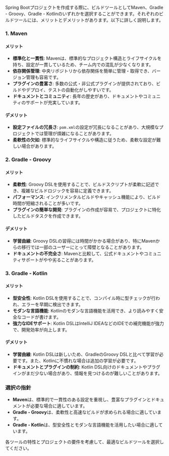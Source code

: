 Spring Bootプロジェクトを作成する際に、ビルドツールとしてMaven、Gradle - Groovy、Gradle - Kotlinのいずれかを選択することができます。それぞれのビルドツールには、メリットとデメリットがあります。以下に詳しく説明します。

### 1. **Maven**

#### メリット
- **標準化と一貫性**: Mavenは、標準的なプロジェクト構造とライフサイクルを持ち、設定が一貫しているため、チーム内での混乱が少なくなります。
- **依存関係管理**: 中央リポジトリから依存関係を簡単に管理・取得でき、バージョン管理も容易です。
- **プラグインの豊富さ**: 多数の公式・非公式プラグインが提供されており、ビルドやデプロイ、テストの自動化がしやすいです。
- **ドキュメントとコミュニティ**: 長年の歴史があり、ドキュメントやコミュニティのサポートが充実しています。

#### デメリット
- **設定ファイルの冗長さ**: `pom.xml`の設定が冗長になることがあり、大規模なプロジェクトでは管理が煩雑になることがあります。
- **柔軟性の欠如**: 標準的なライフサイクルや構造に従うため、柔軟な設定が難しい場合があります。

### 2. **Gradle - Groovy**

#### メリット
- **柔軟性**: Groovy DSLを使用することで、ビルドスクリプトが柔軟に記述でき、複雑なビルドロジックを容易に定義できます。
- **パフォーマンス**: インクリメンタルビルドやキャッシュ機能により、ビルド時間が短縮されることが多いです。
- **プラグインの簡単な開発**: プラグインの作成が容易で、プロジェクトに特化したビルドタスクを作成できます。

#### デメリット
- **学習曲線**: Groovy DSLの習得には時間がかかる場合があり、特にMavenからの移行では一部のユーザーにとって障壁となることがあります。
- **ドキュメントの不完全さ**: Mavenと比較して、公式ドキュメントやコミュニティサポートがやや劣ることがあります。

### 3. **Gradle - Kotlin**

#### メリット
- **型安全性**: Kotlin DSLを使用することで、コンパイル時に型チェックが行われ、エラーを早期に検出できます。
- **モダンな言語機能**: Kotlinのモダンな言語機能を活用でき、より読みやすく安全なコードが書けます。
- **強力なIDEサポート**: Kotlin DSLはIntelliJ IDEAなどのIDEでの補完機能が強力で、開発効率が向上します。

#### デメリット
- **学習曲線**: Kotlin DSLは新しいため、GradleのGroovy DSLと比べて学習が必要です。また、Kotlinに不慣れな場合は追加の学習が必要です。
- **ドキュメントとプラグインの制約**: Kotlin DSL向けのドキュメントやプラグインがまだ少ない場合があり、情報を見つけるのが難しいことがあります。

### 選択の指針
- **Maven**は、標準的で一貫性のある設定を重視し、豊富なプラグインとドキュメントが必要な場合に適しています。
- **Gradle - Groovy**は、柔軟性と高速なビルドが求められる場合に適しています。
- **Gradle - Kotlin**は、型安全性とモダンな言語機能を活用したい場合に適しています。

各ツールの特性とプロジェクトの要件を考慮して、最適なビルドツールを選択してください。
